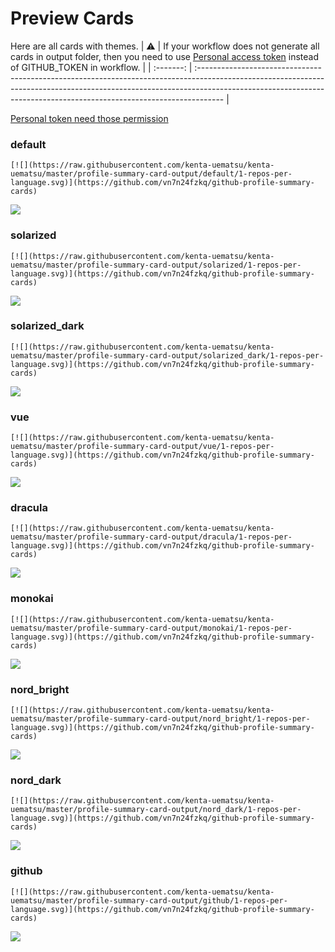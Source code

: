 
# Preview Cards

Here are all cards with themes.
| :warning: | If your workflow does not generate all cards in output folder, then you need to use [Personal access token](https://docs.github.com/en/actions/configuring-and-managing-workflows/creating-and-storing-encrypted-secrets) instead of GITHUB_TOKEN in workflow. |
| :-------: | :------------------------------------------------------------------------------------------------------------------------------------------------------------------------------------------------------------------------------------------------ |

[Personal token need those permission](https://github.com/vn7n24fzkq/github-profile-summary-cards/wiki/Personal-access-token-permissions)


### default


```
[![](https://raw.githubusercontent.com/kenta-uematsu/kenta-uematsu/master/profile-summary-card-output/default/1-repos-per-language.svg)](https://github.com/vn7n24fzkq/github-profile-summary-cards)
```
![](https://raw.githubusercontent.com/kenta-uematsu/kenta-uematsu/master/profile-summary-card-output/default/1-repos-per-language.svg)


### solarized


```
[![](https://raw.githubusercontent.com/kenta-uematsu/kenta-uematsu/master/profile-summary-card-output/solarized/1-repos-per-language.svg)](https://github.com/vn7n24fzkq/github-profile-summary-cards)
```
![](https://raw.githubusercontent.com/kenta-uematsu/kenta-uematsu/master/profile-summary-card-output/solarized/1-repos-per-language.svg)


### solarized_dark


```
[![](https://raw.githubusercontent.com/kenta-uematsu/kenta-uematsu/master/profile-summary-card-output/solarized_dark/1-repos-per-language.svg)](https://github.com/vn7n24fzkq/github-profile-summary-cards)
```
![](https://raw.githubusercontent.com/kenta-uematsu/kenta-uematsu/master/profile-summary-card-output/solarized_dark/1-repos-per-language.svg)


### vue


```
[![](https://raw.githubusercontent.com/kenta-uematsu/kenta-uematsu/master/profile-summary-card-output/vue/1-repos-per-language.svg)](https://github.com/vn7n24fzkq/github-profile-summary-cards)
```
![](https://raw.githubusercontent.com/kenta-uematsu/kenta-uematsu/master/profile-summary-card-output/vue/1-repos-per-language.svg)


### dracula


```
[![](https://raw.githubusercontent.com/kenta-uematsu/kenta-uematsu/master/profile-summary-card-output/dracula/1-repos-per-language.svg)](https://github.com/vn7n24fzkq/github-profile-summary-cards)
```
![](https://raw.githubusercontent.com/kenta-uematsu/kenta-uematsu/master/profile-summary-card-output/dracula/1-repos-per-language.svg)


### monokai


```
[![](https://raw.githubusercontent.com/kenta-uematsu/kenta-uematsu/master/profile-summary-card-output/monokai/1-repos-per-language.svg)](https://github.com/vn7n24fzkq/github-profile-summary-cards)
```
![](https://raw.githubusercontent.com/kenta-uematsu/kenta-uematsu/master/profile-summary-card-output/monokai/1-repos-per-language.svg)


### nord_bright


```
[![](https://raw.githubusercontent.com/kenta-uematsu/kenta-uematsu/master/profile-summary-card-output/nord_bright/1-repos-per-language.svg)](https://github.com/vn7n24fzkq/github-profile-summary-cards)
```
![](https://raw.githubusercontent.com/kenta-uematsu/kenta-uematsu/master/profile-summary-card-output/nord_bright/1-repos-per-language.svg)


### nord_dark


```
[![](https://raw.githubusercontent.com/kenta-uematsu/kenta-uematsu/master/profile-summary-card-output/nord_dark/1-repos-per-language.svg)](https://github.com/vn7n24fzkq/github-profile-summary-cards)
```
![](https://raw.githubusercontent.com/kenta-uematsu/kenta-uematsu/master/profile-summary-card-output/nord_dark/1-repos-per-language.svg)


### github


```
[![](https://raw.githubusercontent.com/kenta-uematsu/kenta-uematsu/master/profile-summary-card-output/github/1-repos-per-language.svg)](https://github.com/vn7n24fzkq/github-profile-summary-cards)
```
![](https://raw.githubusercontent.com/kenta-uematsu/kenta-uematsu/master/profile-summary-card-output/github/1-repos-per-language.svg)

